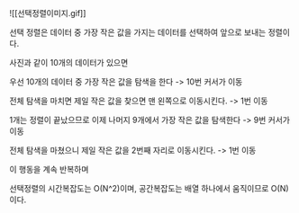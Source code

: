 ![[선택정렬이미지.gif]]

선택 정렬은 데이터 중 가장 작은 값을 가지는 데이터를 선택하여 앞으로 보내는 정렬이다.  

사진과 같이 10개의 데이터가 있으면 

우선 10개의 데이터 중 가장 작은 값을 탐색을 한다 -> 10번 커서가 이동 

전체 탐색을 마치면 제일 작은 값을 찾으면 맨 왼쪽으로 이동시킨다.  -> 1번 이동   

1개는 정렬이 끝났으므로 이제 나머지 9개에서 가장 작은 값을 탐색한다 -> 9번 커서가 이동

전체 탐색을 마쳤으니 제일 작은 값을 2번째 자리로 이동시킨다. -> 1번 이동

이 행동을 계속 반복하며  

선택정렬의 시간복잡도는 O(N^2)이며, 공간복잡도는 배열 하나에서 움직이므로 O(N)이다.  

